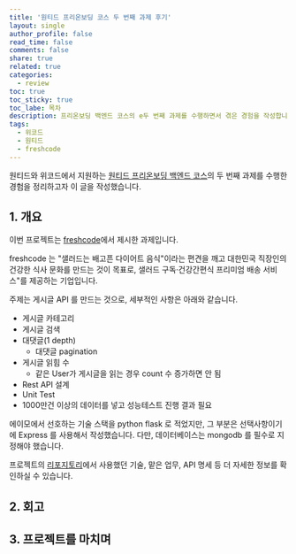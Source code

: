 ```yaml
---
title: '원티드 프리온보딩 코스 두 번째 과제 후기'
layout: single
author_profile: false
read_time: false
comments: false
share: true
related: true
categories:
  - review
toc: true
toc_sticky: true
toc_labe: 목차
description: 프리온보딩 백엔드 코스의 e두 번째 과제를 수행하면서 겪은 경험을 작성합니다.
tags:
  - 위코드
  - 원티드
  - freshcode
---
```


원티드와 위코드에서 지원하는 [원티드 프리온보딩 백엔드 코스](https://www.wanted.co.kr/events/pre_onboarding_course_4)의 두 번째 과제를 수행한 경험을 정리하고자 이 글을 작성했습니다.

## 1. 개요

이번 프로젝트는 [freshcode](https://www.freshcode.me/)에서 제시한 과제입니다.

freshcode 는 "샐러드는 배고픈 다이어트 음식"이라는 편견을 깨고 대한민국 직장인의 건강한 식사 문화를 만드는 것이 목표로, 샐러드 구독·건강간편식 프리미엄 배송 서비스"를 제공하는 기업입니다.

주제는 게시글 API 를 만드는 것으로, 세부적인 사항은 아래와 같습니다.

- 게시글 카테고리
- 게시글 검색
- 대댓글(1 depth)
  - 대댓글 pagination
- 게시글 읽힘 수
  - 같은 User가 게시글을 읽는 경우 count 수 증가하면 안 됨
- Rest API 설계
- Unit Test
- 1000만건 이상의 데이터를 넣고 성능테스트 진행 결과 필요

에이모에서 선호하는 기술 스택을 python flask 로 적었지만, 그 부분은 선택사항이기에 Express 를 사용해서 작성했습니다. 다만, 데이터베이스는 mongodb 를 필수로 지정해야 했습니다.

프로젝트의 [리포지토리](https://github.com/lhj0621/nodeswork_boards_server)에서 사용했던 기술, 맡은 업무, API 명세 등 더 자세한 정보를 확인하실 수 있습니다.

## 2. 회고

## 3. 프로젝트를 마치며
